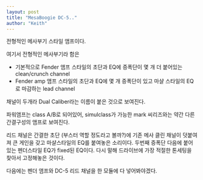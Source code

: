 ```yaml
---
layout: post
title: "MesaBoogie DC-5.."
author: "Keith"
---
```


전형적인 메사부기 스타일 앰프이다. 

여기서 전형적인 메사부기라 함은

- 기본적으로 Fender 앰프 스타일의 초단과 EQ에 증폭단이 몇 개 더 붙어있는 clean/crunch channel
- Fender amp 앰프 스타일의 초단과 EQ에 몇 개 증폭단이 있고 마샬 스타일의 EQ로 마감하는 lead channel

채널이 두개라 Dual Caliber라는 이름이 붙은 것으로 보여진다.

파워앰프는 class A/B로 되어있어, simulclass가 가능한 mark 씨리즈와는 약간 다른 간결구성의 앰프로 보여진다.

리드 채널은 간결한 초단 (부스터 역할 정도라고 볼까?)에 기존 메사 클린 채널이 덧붙여져 큰 게인을 갖고 마샬스타일의 EQ를 붙여놓은 소리이다. 두번째 증폭단 다음에 붙어있는 펜더스타일 EQ가 fixed된 EQ이다. 다시 말해 드라이브에 가장 적절한 톤세팅을 찾아서 고정해놓은 것이다.

다음에는 펜더 앰프와 DC-5 리드 채널을 한 모듈에 다 넣어봐야겠다.


